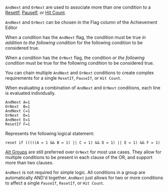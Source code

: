 `AndNext` and `OrNext` are used to associate more than one condition to a [ResetIf](/development/resetif/), [PauseIf](/development/pauseif/), or [Hit Count](/development/hit-counts/).

`AndNext` and `OrNext` can be chosen in the Flag column of the Achievement Editor

When a condition has the `AndNext` flag, the condition must be true _in addition to the following condition_ for the following condition to be considered true. 

When a condition has the `OrNext` flag, the condition _or the following condition_ must be true for the following condition to be considered true.

You can chain multiple `AndNext` and `OrNext` conditions to create complex requirements for a single `ResetIf`, `PauseIf`, or `Hit Count`.

When evaluating a combination of `AndNext` and `OrNext` conditions, each line is evaluated individually.
```
AndNext A=1
OrNext  B=1
AndNext C=1
OrNext  D=1
AndNext E=1
ResetIf F=1
```
Represents the following logical statement:
```
reset if (((((A = 1 && B = 1) || C = 1) && D = 1) || E = 1) && F = 1)
```
[Alt Groups](/development/alt-groups/) are still preferred over `OrNext` for most use cases. They allow for multiple conditions to be present in each clause of the OR, and support more than two clauses.

`AndNext` is not required for simple logic. All conditions in a group are automatically AND'd together. `AndNext` just allows for two or more conditions to affect a single `PauseIf`, `ResetIf`, or `Hit Count`.


